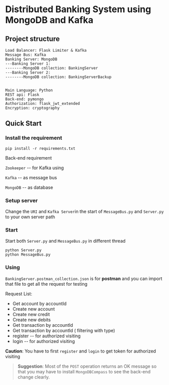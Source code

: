 # Distributed Banking System using MongoDB and Kafka

## Project structure

```
Load Balancer: Flask Limiter & Kafka
Message Bus: Kafka
Banking Server: MongoDB
---Banking Server 1: 
--------MongoDB collection: BankingServer
---Banking Server 2: 
--------MongoDB collection: BankingServerBackup


Main Language: Python
REST api: Flask
Back-end: pymongo
Authorization: flask_jwt_extended
Encryption: cryptography
```

## Quick Start

### Install the requirement

```shell
pip install -r requirements.txt
```

Back-end requirement

`Zookeeper` -- for Kafka using

`Kafka` -- as message bus

`MongoDB` -- as database

### Setup server

Change the `URI` and `Kafka Server`in the start of `MessageBus.py` and `Server.py` to your own server path

### Start 

Start both `Server.py` and `MessageBus.py` in different thread

```shell
python Server.py
python MessageBus.py
```

### Using

`BankingServer.postman_collection.json` is for **postman** and you can import that file to get all the request for testing

Request List:

* Get account by accountId
* Create new account
* Create new credit
* Create new debits
* Get transaction by accountId
* Get transaction by accountId ( filtering with type)
* register -- for authorized visiting
* login -- for authorized visiting

**Caution**: You have to first `register` and `login` to get token for authorized visiting

> **Suggestion**: Most of the `POST` operation returns an OK message so that you may have to install `MongoDBCompass` to see the back-end change clearly.
